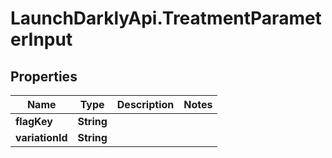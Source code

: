 # LaunchDarklyApi.TreatmentParameterInput

## Properties

Name | Type | Description | Notes
------------ | ------------- | ------------- | -------------
**flagKey** | **String** |  | 
**variationId** | **String** |  | 


